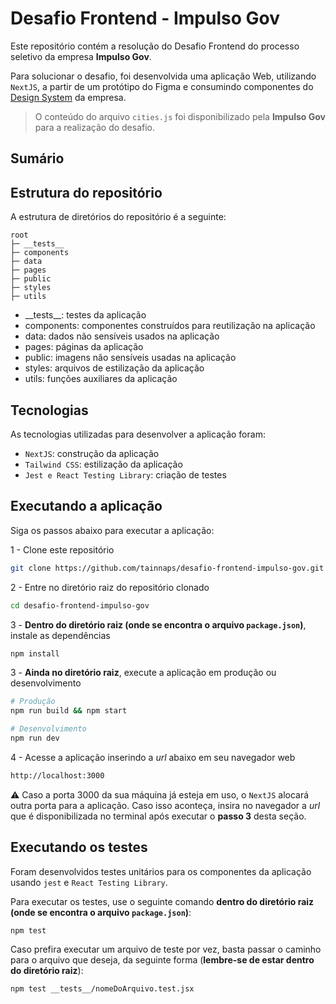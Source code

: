 # Desafio Frontend - Impulso Gov

Este repositório contém a resolução do Desafio Frontend do processo seletivo da empresa **Impulso Gov**.

Para solucionar o desafio, foi desenvolvida uma aplicação Web, utilizando `NextJS`, a partir de um protótipo do Figma e consumindo componentes do [Design System](https://www.npmjs.com/package/@impulsogov/design-system) da empresa.

> O conteúdo do arquivo `cities.js` foi disponibilizado pela **Impulso Gov** para a realização do desafio.

## Sumário

## Estrutura do repositório

A estrutura de diretórios do repositório é a seguinte:

```
root
├─ __tests__
├─ components
├─ data
├─ pages
├─ public
├─ styles
├─ utils
```

- \_\_tests\_\_: testes da aplicação
- components: componentes construídos para reutilização na aplicação
- data: dados não sensíveis usados na aplicação
- pages: páginas da aplicação
- public: imagens não sensíveis usadas na aplicação
- styles: arquivos de estilização da aplicação
- utils: funções auxiliares da aplicação

## Tecnologias

As tecnologias utilizadas para desenvolver a aplicação foram:

- `NextJS`: construção da aplicação
- `Tailwind CSS`: estilização da aplicação
- `Jest e React Testing Library`: criação de testes

## Executando a aplicação

Siga os passos abaixo para executar a aplicação:

1 - Clone este repositório

``` bash
git clone https://github.com/tainnaps/desafio-frontend-impulso-gov.git
```

2 - Entre no diretório raiz do repositório clonado

``` bash
cd desafio-frontend-impulso-gov
```

3 - **Dentro do diretório raiz (onde se encontra o arquivo `package.json`)**, instale as dependências

``` bash
npm install
```

3 - **Ainda no diretório raiz**, execute a aplicação em produção ou desenvolvimento

``` bash
# Produção
npm run build && npm start

# Desenvolvimento
npm run dev
```

4 - Acesse a aplicação inserindo a *url* abaixo em seu navegador web

``` bash
http://localhost:3000
```

⚠️ Caso a porta 3000 da sua máquina já esteja em uso, o `NextJS` alocará outra porta para a aplicação. Caso isso aconteça, insira no navegador a *url* que é disponibilizada no terminal após executar o **passo 3** desta seção.

## Executando os testes

Foram desenvolvidos testes unitários para os componentes da aplicação usando `jest` e `React Testing Library`.

Para executar os testes, use o seguinte comando **dentro do diretório raiz (onde se encontra o arquivo `package.json`)**:

``` bash
npm test
```

Caso prefira executar um arquivo de teste por vez, basta passar o caminho para o arquivo que deseja, da seguinte forma (**lembre-se de estar dentro do diretório raiz**):

``` bash
npm test __tests__/nomeDoArquivo.test.jsx
```
